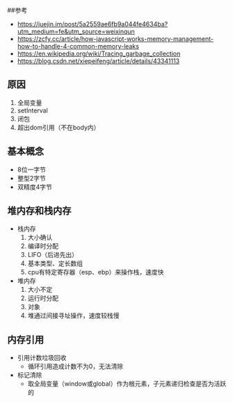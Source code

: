 ##参考
- https://juejin.im/post/5a2559ae6fb9a044fe4634ba?utm_medium=fe&utm_source=weixinqun
- https://zcfy.cc/article/how-javascript-works-memory-management-how-to-handle-4-common-memory-leaks
- https://en.wikipedia.org/wiki/Tracing_garbage_collection
- https://blog.csdn.net/xiepeifeng/article/details/43341113


## 原因
  1. 全局变量
  2. setInterval
  3. 闭包
  4. 超出dom引用（不在body内）


## 基本概念
  - 8位一字节
  - 整型2字节
  - 双精度4字节

## 堆内存和栈内存
  - 栈内存
    1. 大小确认
    2. 编译时分配
    3. LIFO（后进先出）
    4. 基本类型、定长数组
    5. cpu有特定寄存器（esp、ebp）来操作栈，速度快
  - 堆内存
    1. 大小不定
    2. 运行时分配
    3. 对象
    4. 堆通过间接寻址操作，速度较栈慢


## 内存引用
  - 引用计数垃圾回收
    - 循环引用造成计数不为0，无法清除
  - 标记清除
    - 取全局变量（window或global）作为根元素，子元素递归检查是否为活跃的
















